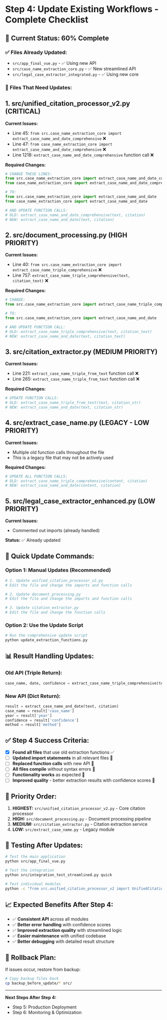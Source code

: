 # Step 4: Update Existing Workflows - Complete Checklist

## 🎯 **Current Status: 60% Complete**

### ✅ **Files Already Updated:**
- `src/app_final_vue.py` - ✅ Using new API
- `src/case_name_extraction_core.py` - ✅ New streamlined API
- `src/legal_case_extractor_integrated.py` - ✅ Using new core

### 🔄 **Files That Need Updates:**

## **1. src/unified_citation_processor_v2.py (CRITICAL)**

**Current Issues:**
- Line 45: `from src.case_name_extraction_core import extract_case_name_and_date_comprehensive` ❌
- Line 47: `from case_name_extraction_core import extract_case_name_and_date_comprehensive` ❌
- Line 1218: `extract_case_name_and_date_comprehensive` function call ❌

**Required Changes:**
```python
# CHANGE THESE LINES:
from src.case_name_extraction_core import extract_case_name_and_date_comprehensive
from case_name_extraction_core import extract_case_name_and_date_comprehensive

# TO:
from src.case_name_extraction_core import extract_case_name_and_date
from case_name_extraction_core import extract_case_name_and_date

# AND UPDATE FUNCTION CALLS:
# OLD: extract_case_name_and_date_comprehensive(text, citation)
# NEW: extract_case_name_and_date(text, citation)
```

## **2. src/document_processing.py (HIGH PRIORITY)**

**Current Issues:**
- Line 40: `from src.case_name_extraction_core import extract_case_name_triple_comprehensive` ❌
- Line 757: `extract_case_name_triple_comprehensive(text, citation_text)` ❌

**Required Changes:**
```python
# CHANGE:
from src.case_name_extraction_core import extract_case_name_triple_comprehensive

# TO:
from src.case_name_extraction_core import extract_case_name_and_date

# AND UPDATE FUNCTION CALL:
# OLD: extract_case_name_triple_comprehensive(text, citation_text)
# NEW: extract_case_name_and_date(text, citation_text)
```

## **3. src/citation_extractor.py (MEDIUM PRIORITY)**

**Current Issues:**
- Line 221: `extract_case_name_triple_from_text` function call ❌
- Line 265: `extract_case_name_triple_from_text` function call ❌

**Required Changes:**
```python
# UPDATE FUNCTION CALLS:
# OLD: extract_case_name_triple_from_text(text, citation_str)
# NEW: extract_case_name_and_date(text, citation_str)
```

## **4. src/extract_case_name.py (LEGACY - LOW PRIORITY)**

**Current Issues:**
- Multiple old function calls throughout the file
- This is a legacy file that may not be actively used

**Required Changes:**
```python
# UPDATE ALL FUNCTION CALLS:
# OLD: extract_case_name_triple_comprehensive(content, citation)
# NEW: extract_case_name_and_date(content, citation)
```

## **5. src/legal_case_extractor_enhanced.py (LOW PRIORITY)**

**Current Issues:**
- Commented out imports (already handled)

**Status:** ✅ Already updated

## 🚀 **Quick Update Commands:**

### **Option 1: Manual Updates (Recommended)**
```bash
# 1. Update unified_citation_processor_v2.py
# Edit the file and change the imports and function calls

# 2. Update document_processing.py  
# Edit the file and change the imports and function calls

# 3. Update citation_extractor.py
# Edit the file and change the function calls
```

### **Option 2: Use the Update Script**
```bash
# Run the comprehensive update script
python update_extraction_functions.py
```

## 📊 **Result Handling Updates:**

### **Old API (Triple Return):**
```python
case_name, date, confidence = extract_case_name_triple_comprehensive(text, citation)
```

### **New API (Dict Return):**
```python
result = extract_case_name_and_date(text, citation)
case_name = result['case_name']
year = result['year'] 
confidence = result['confidence']
method = result['method']
```

## ✅ **Step 4 Success Criteria:**

- [x] **Found all files** that use old extraction functions ✅
- [ ] **Updated import statements** in all relevant files 🔄
- [ ] **Replaced function calls** with new API 🔄
- [ ] **All files compile** without syntax errors 🔄
- [ ] **Functionality works** as expected 🔄
- [ ] **Improved quality** - better extraction results with confidence scores 🔄

## 🎯 **Priority Order:**

1. **HIGHEST:** `src/unified_citation_processor_v2.py` - Core citation processor
2. **HIGH:** `src/document_processing.py` - Document processing pipeline  
3. **MEDIUM:** `src/citation_extractor.py` - Citation extraction service
4. **LOW:** `src/extract_case_name.py` - Legacy module

## 🔧 **Testing After Updates:**

```bash
# Test the main application
python src/app_final_vue.py

# Test the integration
python src/integration_test_streamlined.py quick

# Test individual modules
python -c "from src.unified_citation_processor_v2 import UnifiedCitationProcessorV2; print('✅ UCP v2 works')"
```

## 📈 **Expected Benefits After Step 4:**

- ✅ **Consistent API** across all modules
- ✅ **Better error handling** with confidence scores
- ✅ **Improved extraction quality** with streamlined logic
- ✅ **Easier maintenance** with unified codebase
- ✅ **Better debugging** with detailed result structure

## 🚨 **Rollback Plan:**

If issues occur, restore from backup:
```bash
# Copy backup files back
cp backup_before_update/* src/
```

---

**Next Steps After Step 4:**
- Step 5: Production Deployment
- Step 6: Monitoring & Optimization 